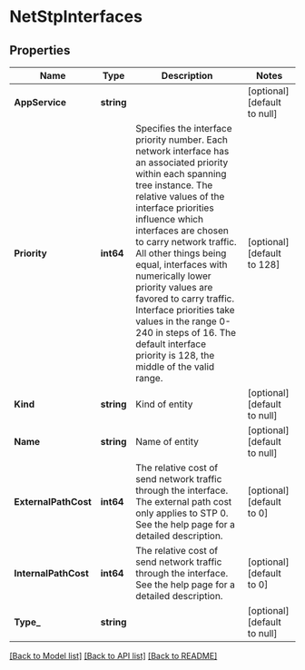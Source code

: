 # NetStpInterfaces

## Properties
Name | Type | Description | Notes
------------ | ------------- | ------------- | -------------
**AppService** | **string** |  | [optional] [default to null]
**Priority** | **int64** | Specifies the interface priority number. Each network interface has an associated priority within each spanning tree instance. The relative values of the interface priorities influence which interfaces are chosen to carry network traffic. All other things being equal, interfaces with numerically lower priority values are favored to carry traffic. Interface priorities take values in the range 0-240 in steps of 16. The default interface priority is 128, the middle of the valid range. | [optional] [default to 128]
**Kind** | **string** | Kind of entity | [optional] [default to null]
**Name** | **string** | Name of entity | [optional] [default to null]
**ExternalPathCost** | **int64** | The relative cost of send network traffic through the interface. The external path cost only applies to STP 0. See the help page for a detailed description. | [optional] [default to 0]
**InternalPathCost** | **int64** | The relative cost of send network traffic through the interface. See the help page for a detailed description. | [optional] [default to 0]
**Type_** | **string** |  | [optional] [default to null]

[[Back to Model list]](../README.md#documentation-for-models) [[Back to API list]](../README.md#documentation-for-api-endpoints) [[Back to README]](../README.md)


